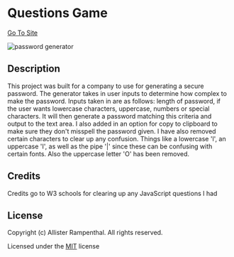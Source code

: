 # Questions Game

[Go To Site](https://daysloth.github.io/QuestionsGame/)

![password generator](https://i.imgur.com/EtKwdzg.png)

## Description 

This project was built for a company to use for generating a secure password. The generator takes in user inputs to determine how complex to make the password. Inputs taken in are
as follows: length of password, if the user wants lowercase characters, uppercase, numbers or special characters. It will then generate a password matching this criteria and output to the text area. I also added in an option for copy to clipboard to make sure they don't misspell the password given. I have also removed certain characters to clear up any confusion. Things like a lowercase 'l', an uppercase 'I', as well as the pipe '|' since these can be confusing with certain fonts. Also the uppercase letter 'O' has been removed.

## Credits

Credits go to W3 schools for clearing up any JavaScript questions I had

## License

Copyright (c) Allister Rampenthal. All rights reserved.

Licensed under the [MIT](https://choosealicense.com/licenses/mit/) license
